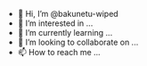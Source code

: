 - 👋 Hi, I’m @bakunetu-wiped
- 👀 I’m interested in ...
- 🌱 I’m currently learning ...
- 💞️ I’m looking to collaborate on ...
- 📫 How to reach me ...

<!---
bakunetu-wiped/bakunetu-wiped is a ✨ special ✨ repository because its `README.md` (this file) appears on your GitHub profile.
You can click the Preview link to take a look at your changes.
--->
